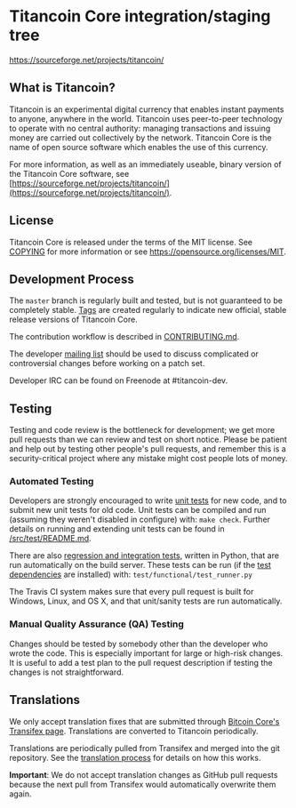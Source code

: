 Titancoin Core integration/staging tree
=====================================

https://sourceforge.net/projects/titancoin/

What is Titancoin?
----------------

Titancoin is an experimental digital currency that enables instant payments to
anyone, anywhere in the world. Titancoin uses peer-to-peer technology to operate
with no central authority: managing transactions and issuing money are carried
out collectively by the network. Titancoin Core is the name of open source
software which enables the use of this currency.

For more information, as well as an immediately useable, binary version of
the Titancoin Core software, see [https://sourceforge.net/projects/titancoin/](https://sourceforge.net/projects/titancoin/).

License
-------

Titancoin Core is released under the terms of the MIT license. See [COPYING](COPYING) for more
information or see https://opensource.org/licenses/MIT.

Development Process
-------------------

The `master` branch is regularly built and tested, but is not guaranteed to be
completely stable. [Tags](https://github.com/titancoin-project/titancoin/tags) are created
regularly to indicate new official, stable release versions of Titancoin Core.

The contribution workflow is described in [CONTRIBUTING.md](CONTRIBUTING.md).

The developer [mailing list](https://groups.google.com/forum/#!forum/titancoin-dev)
should be used to discuss complicated or controversial changes before working
on a patch set.

Developer IRC can be found on Freenode at #titancoin-dev.

Testing
-------

Testing and code review is the bottleneck for development; we get more pull
requests than we can review and test on short notice. Please be patient and help out by testing
other people's pull requests, and remember this is a security-critical project where any mistake might cost people
lots of money.

### Automated Testing

Developers are strongly encouraged to write [unit tests](src/test/README.md) for new code, and to
submit new unit tests for old code. Unit tests can be compiled and run
(assuming they weren't disabled in configure) with: `make check`. Further details on running
and extending unit tests can be found in [/src/test/README.md](/src/test/README.md).

There are also [regression and integration tests](/test), written
in Python, that are run automatically on the build server.
These tests can be run (if the [test dependencies](/test) are installed) with: `test/functional/test_runner.py`

The Travis CI system makes sure that every pull request is built for Windows, Linux, and OS X, and that unit/sanity tests are run automatically.

### Manual Quality Assurance (QA) Testing

Changes should be tested by somebody other than the developer who wrote the
code. This is especially important for large or high-risk changes. It is useful
to add a test plan to the pull request description if testing the changes is
not straightforward.

Translations
------------

We only accept translation fixes that are submitted through [Bitcoin Core's Transifex page](https://www.transifex.com/projects/p/bitcoin/).
Translations are converted to Titancoin periodically.

Translations are periodically pulled from Transifex and merged into the git repository. See the
[translation process](doc/translation_process.md) for details on how this works.

**Important**: We do not accept translation changes as GitHub pull requests because the next
pull from Transifex would automatically overwrite them again.
